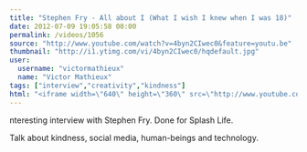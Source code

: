 ```yaml
---
title: "Stephen Fry - All about I (What I wish I knew when I was 18)"
date: 2012-07-09 19:05:58 00:00
permalink: /videos/1056
source: "http://www.youtube.com/watch?v=4byn2CIwec0&feature=youtu.be"
thumbnail: "http://i1.ytimg.com/vi/4byn2CIwec0/hqdefault.jpg"
user:
  username: "victormathieux"
  name: "Victor Mathieux"
tags: ["interview","creativity","kindness"]
html: "<iframe width=\"640\" height=\"360\" src=\"http://www.youtube.com/embed/4byn2CIwec0?wmode=transparent&fs=1&feature=oembed\" frameborder=\"0\" allowfullscreen></iframe>"
---
```


nteresting interview with Stephen Fry. Done for Splash Life.

Talk about kindness, social media, human-beings and technology.